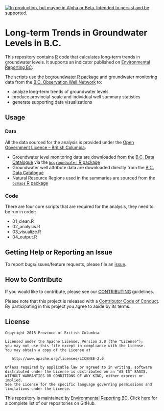 <div id="devex-badge"><a rel="Delivery" href="https://github.com/BCDevExchange/assets/blob/master/README.md"><img alt="In production, but maybe in Alpha or Beta. Intended to persist and be supported." style="border-width:0" src="https://assets.bcdevexchange.org/images/badges/delivery.svg" title="In production, but maybe in Alpha or Beta. Intended to persist and be supported." /></a></div>

# Long-term Trends in Groundwater Levels in B.C.

This repository contains [R](http://www.r-project.org) code that calculates long-term trends in groundwater levels. It supports an indicator published on [Environmental Reporting BC](http://www.env.gov.bc.ca/soe/indicators/water/groundwater-levels.html). 

The scripts use the [bcgroundwater R package](https://github.com/bcgov/bcgroundwater/) and groundwater monitoring data from the [B.C. Observation Well Network](http://www.env.gov.bc.ca/wsd/data_searches/obswell/index.html) to:

- analyze long-term trends of groundwater levels
- produce provincial-scale and individual well summary statistics
- generate supporting data visualizations

## Usage

### Data

All the data sourced for the analysis is provided under the [Open Government Licence – British Columbia](http://www2.gov.bc.ca/gov/content?id=A519A56BC2BF44E4A008B33FCF527F61).

- Groundwater level monitoring data are downloaded from the 
  [B.C. Data Catalogue](https://catalogue.data.gov.bc.ca/dataset/57c55f10-cf8e-40bb-aae0-2eff311f1685) via the [`bcgroundwater` R package](https://github.com/bcgov/bcgroundwater)
- Groundwater well attribute data are downloaded directly from the
  [B.C. Data Catalogue](https://catalogue.data.gov.bc.ca/dataset/e4731a85-ffca-4112-8caf-cb0a96905778)
- Natural Resource Regions used in the summaries are sourced from the [`bcmaps` R package](https://cran.r-project.org/web/packages/bcmaps/index.html)


### Code

There are four core scripts that are required for the analysis, they need to be run in order:

- 01_clean.R
- 02_analysis.R
- 03_visualize.R
- 04_output.R


## Getting Help or Reporting an Issue

To report bugs/issues/feature requests, please file an [issue](https://github.com/bcgov/groundwater-levels-indicator/issues/).

## How to Contribute

If you would like to contribute, please see our [CONTRIBUTING](CONTRIBUTING.md) guidelines.

Please note that this project is released with a [Contributor Code of Conduct](CODE_OF_CONDUCT.md). By participating in this project you agree to abide by its terms.

## License

    Copyright 2018 Province of British Columbia

    Licensed under the Apache License, Version 2.0 (the "License");
    you may not use this file except in compliance with the License.
    You may obtain a copy of the License at 

       http://www.apache.org/licenses/LICENSE-2.0

    Unless required by applicable law or agreed to in writing, software
    distributed under the License is distributed on an "AS IS" BASIS,
    WITHOUT WARRANTIES OR CONDITIONS OF ANY KIND, either express or implied.
    See the License for the specific language governing permissions and
    limitations under the License.

This repository is maintained by [Environmental Reporting BC](http://www2.gov.bc.ca/gov/content?id=FF80E0B985F245CEA62808414D78C41B). Click [here](https://github.com/bcgov/EnvReportBC) for a complete list of our repositories on GitHub.


